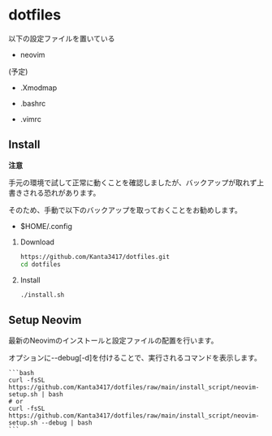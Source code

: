 # dotfiles

以下の設定ファイルを置いている

- neovim

(予定)

- .Xmodmap

- .bashrc

- .vimrc

## Install

**注意**

手元の環境で試して正常に動くことを確認しましたが、バックアップが取れず上書きされる恐れがあります。

そのため、手動で以下のバックアップを取っておくことをお勧めします。

- $HOME/.config

1. Download

    ```bash
    https://github.com/Kanta3417/dotfiles.git
    cd dotfiles
    ```

1. Install

    ```bash
    ./install.sh
    ```
## Setup Neovim

最新のNeovimのインストールと設定ファイルの配置を行います。

オプションに--debug[-d]を付けることで、実行されるコマンドを表示します。

    ```bash
    curl -fsSL https://github.com/Kanta3417/dotfiles/raw/main/install_script/neovim-setup.sh | bash
    # or
    curl -fsSL https://github.com/Kanta3417/dotfiles/raw/main/install_script/neovim-setup.sh --debug | bash
    ```
